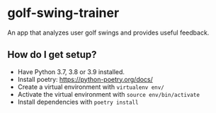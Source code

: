 # golf-swing-trainer
An app that analyzes user golf swings and provides useful feedback.

## How do I get setup? ##
- Have Python 3.7, 3.8 or 3.9 installed.
- Install poetry: https://python-poetry.org/docs/
- Create a virtual environment with `virtualenv env/`
- Activate the virtual environment with `source env/bin/activate`
- Install dependencies with `poetry install`

